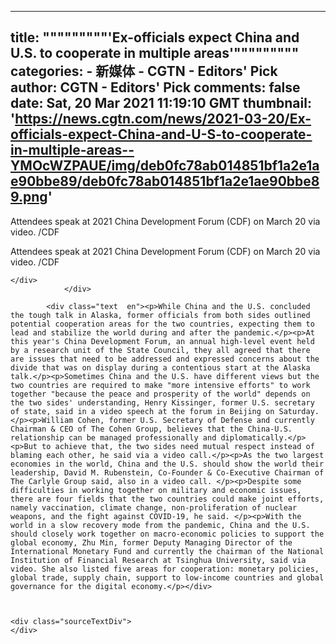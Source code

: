 
---
title: """""""""'Ex-officials expect China and U.S. to cooperate in multiple areas'"""""""""
categories: 
    - 新媒体
    - CGTN - Editors' Pick
author: CGTN - Editors' Pick
comments: false
date: Sat, 20 Mar 2021 11:19:10 GMT
thumbnail: 'https://news.cgtn.com/news/2021-03-20/Ex-officials-expect-China-and-U-S-to-cooperate-in-multiple-areas--YMOcWZPAUE/img/deb0fc78ab014851bf1a2e1ae90bbe89/deb0fc78ab014851bf1a2e1ae90bbe89.png'
---

<div>   
<div class="cmsImage">
                    <img src="https://news.cgtn.com/news/2021-03-20/Ex-officials-expect-China-and-U-S-to-cooperate-in-multiple-areas--YMOcWZPAUE/img/deb0fc78ab014851bf1a2e1ae90bbe89/deb0fc78ab014851bf1a2e1ae90bbe89.png" alt layout="responsive" referrerpolicy="no-referrer">
    <div class="imageCaption">
        <div class="title visibility-hide">Attendees speak at 2021 China Development Forum (CDF) on March 20 via video. /CDF</div>
        <div class="wrapper-visible">
            <p class="title">Attendees speak at 2021 China Development Forum (CDF) on March 20 via video. /CDF</p>
        </div>

    </div>
                </div>

            <div class="text  en"><p>While China and the U.S. concluded the tough talk in Alaska, former officials from both sides outlined potential cooperation areas for the two countries, expecting them to lead and stabilize the world during and after the pandemic.</p><p>At this year's China Development Forum, an annual high-level event held by a research unit of the State Council, they all agreed that there are issues that need to be addressed and expressed concerns about the divide that was on display during a contentious start at the Alaska talk.</p><p>Sometimes China and the U.S. have different views but the two countries are required to make "more intensive efforts" to work together "because the peace and prosperity of the world" depends on the two sides' understanding, Henry Kissinger, former U.S. secretary of state, said in a video speech at the forum in Beijing on Saturday.</p><p>William Cohen, former U.S. Secretary of Defense and currently Chairman & CEO of The Cohen Group, believes that the China-U.S. relationship can be managed professionally and diplomatically.</p><p>But to achieve that, the two sides need mutual respect instead of blaming each other, he said via a video call.</p><p>As the two largest economies in the world, China and the U.S. should show the world their leadership, David M. Rubenstein, Co-Founder & Co-Executive Chairman of The Carlyle Group said, also in a video call. </p><p>Despite some difficulties in working together on military and economic issues, there are four fields that the two countries could make joint efforts, namely vaccination, climate change, non-proliferation of nuclear weapons, and the fight against COVID-19, he said. </p><p>With the world in a slow recovery mode from the pandemic, China and the U.S. should closely work together on macro-economic policies to support the global economy, Zhu Min, former Deputy Managing Director of the International Monetary Fund and currently the chairman of the National Institution of Financial Research at Tsinghua University, said via video. She also listed five areas for cooperation: monetary policies, global trade, supply chain, support to low-income countries and global governance for the digital economy.</p></div>



    <div class="sourceTextDiv">
    </div>
  
</div>
            